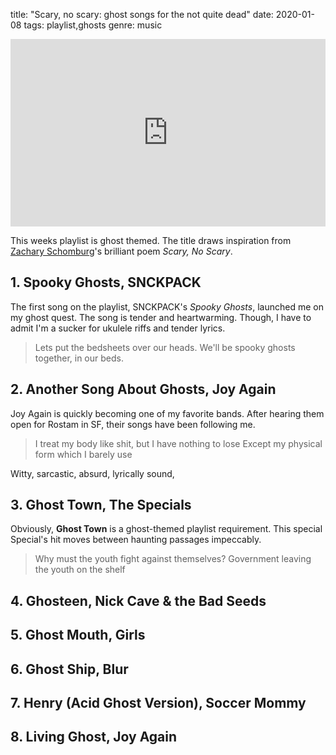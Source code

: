 title: "Scary, no scary: ghost songs for the not quite dead"
date: 2020-01-08
tags: playlist,ghosts
genre: music

<div class="frame-wrap mx-auto sm:float-right">
<iframe src="https://open.spotify.com/embed/playlist/6ahal05QUid7ZpNTBfsG9g" width="100%" height="300" frameborder="0" allowtransparency="true" allow="encrypted-media"></iframe>
</div>

This weeks playlist is ghost themed. The title draws inspiration from [Zachary Schomburg](https://www.poetryfoundation.org/poets/zachary-schomburg)'s brilliant poem _Scary, No Scary_.

## 1. Spooky Ghosts, SNCKPACK

The first song on the playlist, SNCKPACK's _Spooky Ghosts_, launched me on my ghost quest. The song is tender and heartwarming. Though, I have to admit I'm a sucker for ukulele riffs and tender lyrics.

> Lets put the bedsheets over our heads. We'll be spooky ghosts together, in our beds.


## 2. Another Song About Ghosts, Joy Again

Joy Again is quickly becoming one of my favorite bands. After hearing them open for Rostam in SF, their songs have been following me.

> I treat my body like shit, but I have nothing to lose
> Except my physical form which I barely use

Witty, sarcastic, absurd, lyrically sound, 

## 3. Ghost Town, The Specials

Obviously, **Ghost Town** is a ghost-themed playlist requirement. This special Special's hit moves between haunting passages impeccably.

> Why must the youth fight against themselves?
> Government leaving the youth on the shelf

## 4. Ghosteen, Nick Cave & the Bad Seeds


## 5. Ghost Mouth, Girls
## 6. Ghost Ship, Blur
## 7. Henry (Acid Ghost Version), Soccer Mommy
## 8. Living Ghost, Joy Again
